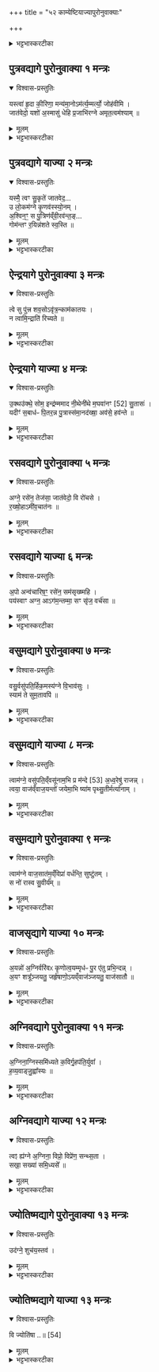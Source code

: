 +++
title = "५२ काम्येष्टियाज्यापुरोनुवाक्याः"

+++

<details><summary>भट्टभास्करटीका</summary>

संहितायां २-२-४ अनुवाकशेषे समाम्नातानां काम्येष्टीनां याज्यापुरोनुवाक्याः

- पुत्रवद्यागे याज्या पुरोनुवाक्ये १-२  मन्त्रौ
- ऐन्द्रयागे याज्या पुरोनुवाक्ये  ३-४  मन्त्रौ
- रसवद्यागे याज्या पुरोनुवाक्ये ५-६  मन्त्रौ
- वसुमद्यागे याज्या पुरोनुवाक्ये ७-८  मन्त्रौ
- वाजसृद्याहे याज्या पुरोनुवाक्ये ९-१०  मन्त्रौ
- अग्निवद्यागे याज्या पुरोनुवाक्ये ११-१२  मन्त्रौ
- ज्योतिष्मद्यागे याज्या पुरोनुवाक्ये १३-१४ मन्त्रौ

१-२, ४.८. १० त्रिष्टुप्, ३,५,७,९, ११-१२ गायत्री , ६ अनुष्टुप्
</details>



## पुत्रवद्यागे   पुरोनुवाक्या १ मन्त्रः
<details open><summary>विश्वास-प्रस्तुतिः</summary>

यस्त्वा॑ हृ॒दा की॒रिणा॒ मन्य॑मा॒नोऽम॑र्त्य॒म्मर्त्यो॒ जोह॑वीमि ।  
जात॑वेदो॒ यशो॑ अ॒स्मासु॑ धेहि प्र॒जाभि॑रग्ने अमृत॒त्वम॑श्याम्  ॥
</details>

<details><summary>मूलम्</summary>

यस्त्वा॑ हृ॒दा की॒रिणा॒ मन्य॑मा॒नोऽम॑र्त्य॒म्मर्त्यो॒ जोह॑वीमि ।  
जात॑वेदो॒ यशो॑ अ॒स्मासु॑ धेहि प्र॒जाभि॑रग्ने अमृत॒त्वम॑श्याम्  ॥
</details>

<details><summary>भट्टभास्करटीका</summary>

एवमाध्वरिका मन्त्रा अवभृथान्तास्समाप्ताः । अतः परमन्त्योनुवाको याज्या, वैश्वदेवं काण्डम् ॥

1तत्र 'अग्नये पुत्रवते पुरोडाशमष्टाकपालं निर्वपेदिन्द्राय पुत्रिणे पुरोडाशमेकादशकपालं प्रजाकामः' इत्यस्याग्नेयस्य पुरोनुवाक्या - यस्त्वेति त्रिष्टुप् । इयादेशद्वयेन तृतीयपादः पूर्यः ॥ हे अग्ने जातवेदः जातानां वेदितः जातधन वा, योहं मर्त्यः मरणधर्मा मनुष्यः त्वाममर्त्यममरणधर्माणं हृदा मनसा कीरिणा कीर्तयता गुणकीर्तनशीलेन । कीर्तयतेर्ण्यन्तात् 'अच इः' इतीप्रत्यये धातोरन्त्यलोपश्छान्दसः । ईदृशेन हृदयेन त्वां मन्यमानः जानन् जोहवीमि भृशमाह्वयामि । ह्वयतेः 'अभ्यस्तस्य च' इति सम्प्रसारणम् । यद्वा - त्वदर्थमिदं हविर्जुहोमि । उभयत्रापि यङ्लुगन्ताल्लट्, 'अनुदात्ते च' इत्याद्युदात्तत्वम् ।

येषां सम्बन्धी तवाह्वाताहं, तेष्वस्मासु पुत्रपौत्रेषु यशो धेहि स्थापय यशस्विनस्सर्वानस्मान्कुरु ।
 किञ्च - ताभिः प्रजाभिः षुत्रादिभिरविच्छिन्नाभिस्सहाहममृतत्वं दीर्घायुष्यमश्यां प्राप्नुउयाम् । व्यत्ययेन परस्मैपदम् ॥
</details>

## पुत्रवद्यागे  याज्या २ मन्त्रः
<details open><summary>विश्वास-प्रस्तुतिः</summary>

यस्मै॒ त्वꣳ सु॒कृते॑ जातवेद॒...  
उ लो॒कम॑ग्ने कृ॒णव॑स्स्यो॒नम् ।  
अ॒श्विन॒ꣳ॒ स पु॒त्रिण॑व्ँवी॒रव॑न्त॒ङ्...  
गोम॑न्तꣳ र॒यिन्न॑शते स्व॒स्ति  ॥
</details>

<details><summary>मूलम्</summary>

यस्मै॒ त्वꣳ सु॒कृते॑ जातवेद॒...  
उ लो॒कम॑ग्ने कृ॒णव॑स्स्यो॒नम् ।  
अ॒श्विन॒ꣳ॒ स पु॒त्रिण॑व्ँवी॒रव॑न्त॒ङ्...  
गोम॑न्तꣳ र॒यिन्न॑शते स्व॒स्ति  ॥
</details>

<details><summary>भट्टभास्करटीका</summary>

2तत्रैव याज्या - यस्मा इति त्रिष्टुप् । वीरवन्तमिति तृतीयपादान्तः ॥ हे अग्ने जातवेदः यस्मै सुकृते शोभनानि कर्माणि कृतवते । उ इत्यवधारणे । (यस्त्वा समिष्टयजूंषि 'उकाररूपः प्लुत उदात्तः' इत्युदात्तः प्लुतः ।) यस्मा एव यदर्थमेव स्योनं सुखं लोकं स्थानं कृणवः कुर्याः । कृवि हिंसाकरणयोः, लेट्, 'धिन्विकृण्व्योर च' इत्युप्रत्ययः, 'लेटोडाटौ' इत्यडागमः । स एव अश्वादिसहितं रयिं धनं स्वस्ति अविच्छेदेन नशते प्राप्नोति । नशतिर्गतिकर्मा । स एव त्वत्प्रसादाद्बह्वश्वो भवति, अश्वपुत्रपौत्रादिमांश्च भवति, अन्यैश्च विक्रान्तैः पुरुषैस्तद्वान् भवति, गोमहिष्यादिसङ्घातस्वामी महाधनश्च भवतीति ॥
</details>

## ऐन्द्रयागे   पुरोनुवाक्या ३ मन्त्रः
<details open><summary>विश्वास-प्रस्तुतिः</summary>

त्वे सु पु॑त्त्र शव॒सोऽवृ॑त्र॒न्काम॑कातयः ।  
न त्वामि॒न्द्राति॑ रिच्यते  ॥
</details>

<details><summary>मूलम्</summary>

त्वे सु पु॑त्त्र शव॒सोऽवृ॑त्र॒न्काम॑कातयः ।  
न त्वामि॒न्द्राति॑ रिच्यते  ॥
</details>

<details><summary>भट्टभास्करटीका</summary>

3अथैन्द्रस्य पुरोनुवाक्या - त्वे इति गायत्री ॥ त्वे त्वयि । 'सुपां सुलुक्' इति सप्तम्येकवचनस्य शेआदेशः । हे शवसो बलस्य पुत्र । महाबलश्च बलाज्जात इत्युपचर्यते । 'परमपिच्छन्दसि' इति परमपि षष्ठ्यन्तं पूर्वमामन्त्रितं प्रत्यङ्गवद्भवतीति षष्ठ्यन्तामन्त्रितसमुदायस्याष्टमिकमामन्त्रितसर्वानुदात्तत्वम् । कामकातयस्सुतयः कामा वाञ्छितानि कायन्ते प्रार्थ्यन्ते याभिस्ताः कामकातयः । दासीभारादित्वात्पूर्वपदप्रकृतिस्वरत्वम् । तास्त्वय्येव स्ववृत्रन् शोभनं वर्तन्ते त्वय्येव महाबले क्रियमाणास्सुतुतयश्शोभन्ते, न पुरुषान्तरवदनर्थकाभिधानतां प्रतिपद्यन्ते । वृतेश्छान्दसो लुङ्, 'द्युद्भ्यो लङि' इति परस्मैपदम्, द्युतादित्वादङ्, 'बहुळं छन्दसि' इति रुट् । यदुक्तं त्वय्येव स्तुतयश्शोभनवृत्तय इति तदेव समर्थयते - हे इन्द्र तासां स्तुतीनां मध्ये एकापि त्वां नातिरिच्यते त्वां विहाय न प्रवर्तते सर्वा अपि त्वद्विषया एवात्मानं लभन्ते ॥
</details>

## ऐन्द्रयागे   याज्या ४ मन्त्रः
<details open><summary>विश्वास-प्रस्तुतिः</summary>

उ॒क्थउ॑क्थे॒ सोम॒ इन्द्र॑म्ममाद नी॒थेनी॑थे म॒घवा॑नꣳ [52] सु॒तासः॑ ।  
यदीꣳ॑ स॒बाध॑ᳶ पि॒तर॒न्न पु॒त्रास्स॑मा॒नद॑ख्षा॒ अव॑से॒ हव॑न्ते  ॥
</details>

<details><summary>मूलम्</summary>

उ॒क्थउ॑क्थे॒ सोम॒ इन्द्र॑म्ममाद नी॒थेनी॑थे म॒घवा॑नꣳ [52] सु॒तासः॑ ।  
यदीꣳ॑ स॒बाध॑ᳶ पि॒तर॒न्न पु॒त्रास्स॑मा॒नद॑ख्षा॒ अव॑से॒ हव॑न्ते  ॥
</details>

<details><summary>भट्टभास्करटीका</summary>

4तत्रैव याज्या - उक्थउक्थ इति त्रिष्टुप् ॥ उक्थउक्थे शस्त्रेशस्त्रे सोम इन्द्रं ममाद मादयति तर्पयति । मदेर्ण्यन्ताच्छान्दसो लिट्, 'बहुलमन्यत्रापि' इति णिलुक् । 'अनुदात्तं च' इति द्वितीयस्योक्थशब्दस्यानुदात्तत्वम् ।

किञ्च - नीथेनीथे स्तोत्रेस्तोत्रे सुतासः अभिषुतास्सोमाः मघवानं महाधनं इन्द्रं मादयति । आज्जसेरसुक् । किञ्च - यत् यदा खलु सबाधः बाधासहिताः शस्त्रादिभिर्बाधिता भवन्ति पुरुषाः । व्यत्ययेन समासान्तोदात्तत्वम् । तदा तेपि पितरन्न पितरमिव पुत्राः अवसे रक्षणाय इन्द्रमेव हवन्ते ह्वयन्ति । पूर्ववत्सम्प्रसारणम् । ईमित्यवधारणे । समानदक्षाः, दक्षः पिता, समानपितृका इत्यर्थः । इन्द्र एव सर्वेषां समानः पितेति ॥
</details>

## रसवद्यागे   पुरोनुवाक्या ५ मन्त्रः
<details open><summary>विश्वास-प्रस्तुतिः</summary>

अग्ने॒ रसे॑न॒ तेज॑सा॒ जात॑वेदो॒ वि रो॑चसे ।  
र॒ख्षो॒हाऽमी॑व॒चात॑नः  ॥
</details>

<details><summary>मूलम्</summary>

अग्ने॒ रसे॑न॒ तेज॑सा॒ जात॑वेदो॒ वि रो॑चसे ।  
र॒ख्षो॒हाऽमी॑व॒चात॑नः  ॥
</details>

<details><summary>भट्टभास्करटीका</summary>

5'अग्नये रसवतेजक्षीरे चरुं निर्वपेद्यः कामयेत रसवान् स्याम्' इत्यस्य पुरोनुवाक्या- अग्ने रसेनेति गायत्री ॥ हे अग्ने जातवेदस्तेजसा रोचसे दीप्यसे । केन हेतुना? रसेन रसयोगो मम यथा स्यादिति । यद्वा - रसेन मां योजयितुं तेजसा विरोचसे विशेषेण दीप्यस्व । यद्वा - तद्धेतुत्वात्ताच्छब्द्यम्, यथा नड्वलोदकं पादरोग इति, अस्मद्रसहेतुना तेजसा विरोचसे इति ।   

इदं चास्त्वित्याह - रक्षोहा रक्षसां हन्ता अमीवचातनः अमीवानामाभ्यन्तररोगाणां च नाशयितास्माकं भव । क्षीरादिरससमृद्धिमस्माकं कुरु तद्भोगविघ्नहेतूंश्च रक्षःप्रभृतीन् सर्वांश्च रोगान्नाशयेत्यभिप्रायः ॥
</details>

## रसवद्यागे याज्या ६ मन्त्रः

<details open><summary>विश्वास-प्रस्तुतिः</summary>

अ॒पो अन्व॑चारिष॒ꣳ॒ रसे॑न॒ सम॑सृख्ष्महि ।  
पय॑स्वाꣳ अग्न॒ आऽग॑म॒न्तम्मा॒ सꣳ सृ॑ज॒ वर्च॑सा  ॥
</details>

<details><summary>मूलम्</summary>

अ॒पो अन्व॑चारिष॒ꣳ॒ रसे॑न॒ सम॑सृख्ष्महि ।  
पय॑स्वाꣳ अग्न॒ आऽग॑म॒न्तम्मा॒ सꣳ सृ॑ज॒ वर्च॑सा  ॥
</details>

<details><summary>भट्टभास्करटीका</summary>

6तत्रैव याज्या - अप इत्यनुष्टुप् ॥ व्याख्याता चेयं 'उरुं हि' इत्यत्र । अपः कर्माण्यनुक्रमेण करोमि । रसेन संसृष्टो भूयासम् । हे अग्ने पयस्वान् हविष्मान् त्वामागमं तम्मा वर्चसा बलेन संसृजेति ॥
</details>

## वसुमद्यागे   पुरोनुवाक्या ७ मन्त्रः
<details open><summary>विश्वास-प्रस्तुतिः</summary>

वसु॒र्वसु॑पति॒र्हिक॒मस्य॑ग्ने वि॒भाव॑सुः ।  
स्याम॑ ते सुम॒तावपि॑  ॥
</details>

<details><summary>मूलम्</summary>

वसु॒र्वसु॑पति॒र्हिक॒मस्य॑ग्ने वि॒भाव॑सुः ।  
स्याम॑ ते सुम॒तावपि॑  ॥
</details>

<details><summary>भट्टभास्करटीका</summary>

7'अग्नये वसुमते पुरोडाशमष्टाकपालं निर्वपेद्यः कामयेत वसुमान् स्याम्' इत्यस्य पुरोनुवाक्या - वसुर्वसुपतिरिति गायत्री ॥ हे अग्ने वसुर्वासयिता सर्वस्य लोकस्य वसुपतिः धनानां स्वामी चात एव वासयिता इर्दृशस्त्वमसि । किञ्च - विभावसुस्तेजोधनश्च त्वमसि दातासि धनानामित्यर्थः । हिकं यस्मादेवं तस्मात्ते तव सुमतौ कल्याण्यामनुग्रहबुद्धौ वयं स्याम भूयास्म । अपिशब्दाद्वसुमन्तश्च स्याम । 'मन्क्तिन्व्याख्यान' इत्युत्तरपदान्तोदात्तत्वम् । यद्वा - क्तिचि कृदुत्तरपदप्रकृतिस्वरत्वम् । क्तिन्येव वा 'तादौच निति' इत्येतद्बाधित्वाकृदुत्तरपदप्रकृतिस्वरत्वम् । उत्तरपदे वा 'मन्त्रे वृष्' इति क्तिन उदात्तत्वम् ॥
</details>

## वसुमद्यागे याज्या ८ मन्त्रः
<details open><summary>विश्वास-प्रस्तुतिः</summary>

त्वाम॑ग्ने॒ वसु॑पति॒व्ँवसू॑नाम॒भि प्र म॑न्दे [53] अ॒ध्व॒रेषु॑ राजन्न् ।  
त्वया॒ वाज॑व्ँवाज॒यन्तो॑ जयेमा॒भि ष्या॑म पृथ्सु॒तीर्मर्त्या॑नाम् ।  
</details>

<details><summary>मूलम्</summary>

त्वाम॑ग्ने॒ वसु॑पति॒व्ँवसू॑नाम॒भि प्र म॑न्दे [53] अ॒ध्व॒रेषु॑ राजन्न् ।  
त्वया॒ वाज॑व्ँवाज॒यन्तो॑ जयेमा॒भि ष्या॑म पृथ्सु॒तीर्मर्त्या॑नाम् ।  
</details>

<details><summary>भट्टभास्करटीका</summary>

8तत्रैव याज्या - त्वामग्न इति त्रिष्टुप् ॥ हे अग्ने अध्वरेषु राजन् चरुपुरोडाशादिभिर्दीप्यमान त्वां वसूनां सर्वेषां सम्बन्धिनं नैकस्य द्वयोर्वा वसुपतिं वसूनां नित्यस्वामिनम् । इदं समासव्यासाभ्यां प्रतिपाद्यते । ईदृशं त्वामभिप्रमन्दे आभिमुख्येन तर्पयामि । मदि स्तुतिमोदमदस्वप्नकान्तिगतिषु । कश्चिदाह - वसूनां देवानां मध्ये वसुपतिमिति । किञ्च - वाजयन्तः वाजमन्नमात्मन इच्छन्तः । क्यचि 'न छन्दस्यपुत्रस्य' इतीत्वप्रतिषेधः । यदा वयं वाजमिच्छामस्तदा त्वया वाजं जयेम त्वयैव प्राप्नुयाम ।    
किञ्च - मर्त्यानां मध्ये पृत्स्तुतीः पृतनां कर्तुं या अस्माभिरिच्छन्ति ताश्शत्रुसेना अभिष्यामाभिभवेम । 'उपसर्गप्रादुर्भ्यामस्तिर्यच्परः' इति षत्वम् । पृदिति सङ्ग्रामकर्म । तस्मात्सङ्ग्रामयितुमिछन्तीति सन्, छान्दसोभ्यासलोपः, विकरणव्यत्ययेन शः, वर्णव्यत्ययेन शतुरकारस्योकारः, 'शतुरनुमः' इति नद्या उदात्तत्वम् । यद्वा - पृतनास्सूयन्ते उत्पाद्यन्ते याभिस्ताः पृत्सुतयः । छान्दसं ह्रस्वत्वं, पृद्भावश्च । बहुविकारत्वान्नावगृह्यते । 'मक्तिन्व्याख्यान' इत्युत्तरपदान्तोदात्तत्वम् ॥
</details>

## वसुमद्यागे   पुरोनुवाक्या ९ मन्त्रः
<details open><summary>विश्वास-प्रस्तुतिः</summary>

त्वाम॑ग्ने वाज॒सात॑म॒व्ँविप्रा॑ वर्धन्ति॒ सुष्टु॑तम् ।  
स नो॑ रास्व सु॒वीर्य᳚म्  ॥
</details>

<details><summary>मूलम्</summary>

त्वाम॑ग्ने वाज॒सात॑म॒व्ँविप्रा॑ वर्धन्ति॒ सुष्टु॑तम् ।  
स नो॑ रास्व सु॒वीर्य᳚म्  ॥
</details>

<details><summary>भट्टभास्करटीका</summary>

9'अग्नये वाजसृते पुरोडाशमष्टाकपालं निर्वपेत्सङ्गामे संयत्ते' इत्यस्य पुरोनुवाक्या - त्वामग्ने वाजसातममिति गायत्री ॥ हे अग्ने त्वां वाजसातमं वाजस्यान्नस्य सम्भक्तृतमम् । सनोतेः 'जनसनखनक्रमगमो विट्', 'विड्वनोरनुनासिकस्यात्' इत्यात्वम् । सुष्टुतं सर्वैस्सुष्ठु स्तुतम् । यद्वा - सुष्ठु स्तुतो यथा भवसि तथा त्वां विप्रा मेधाविनो वर्धन्ति स्तुतिभिस्त्वां वर्धयन्तीत्यर्थः । 'बहुलमन्यत्रापि' इति णिलुक् । यद्वा - 'छन्दस्यूभयथा' इति शप आर्धधातुकत्वाण्णिलोपः । स्तौतेः कर्मणि निष्ठायां 'गतिरनन्तरः' इति गतेः प्रकृतिस्वरत्वं, 'उपसगार्त्सुनोति' इत्यादिना षत्वम् । स त्वं नः अस्मभ्यं सुवीर्यं शोभनवीर्यं धनं वाजलक्षणं रास्व देहि । व्यत्ययेनात्मनेपदम्, 'वीरवीर्यौ च' इत्युत्तरपदाद्युदात्तत्वम् ॥
</details>

## वाजसृद्यागे याज्या १० मन्त्रः
<details open><summary>विश्वास-प्रस्तुतिः</summary>

अ॒यन्नो॑ अ॒ग्निर्वरि॑वᳵ कृणोत्व॒यम्मृध॑ᳶ पु॒र ए॑तु प्रभि॒न्दन्न् ।  
अ॒यꣳ शत्रू᳚ञ्जयतु॒ जर्हृ॑षाणो॒ऽयव्ँवाज॑ञ्जयतु॒ वाज॑सातौ  ॥
</details>

<details><summary>मूलम्</summary>

अ॒यन्नो॑ अ॒ग्निर्वरि॑वᳵ कृणोत्व॒यम्मृध॑ᳶ पु॒र ए॑तु प्रभि॒न्दन्न् ।  
अ॒यꣳ शत्रू᳚ञ्जयतु॒ जर्हृ॑षाणो॒ऽयव्ँवाज॑ञ्जयतु॒ वाज॑सातौ  ॥
</details>

<details><summary>भट्टभास्करटीका</summary>

10तत्रैव याज्या - अयं न इति त्रिष्टुप् ॥ व्याख्याता चेयं 'त्वं सोम' इत्यत्र । अयमग्निरस्माकं वरिवो धनं कृणोतु । अयं मृधस्सङ्ग्रामान् प्रभिन्दन् पुरस्तादेतु । अयं जर्हृषाणस्सङ्ग्रामजयेन हृष्टान्तःकरणश्शत्रून् जयतु । अयं वाजमन्नं नयतु वाजसातौ वाजलाभहेतौ सङ्ग्रामे इति ॥
</details>

## अग्निवद्यागे   पुरोनुवाक्या ११ मन्त्रः
<details open><summary>विश्वास-प्रस्तुतिः</summary>

अ॒ग्निना॒ग्निस्समि॑ध्यते क॒विर्गृ॒हप॑ति॒र्युवा᳚ ।    
ह॒व्य॒वाड्जु॒ह्वा᳚स्यः  ॥
</details>

<details><summary>मूलम्</summary>

अ॒ग्निना॒ग्निस्समि॑ध्यते क॒विर्गृ॒हप॑ति॒र्युवा᳚ ।    
ह॒व्य॒वाड्जु॒ह्वा᳚स्यः  ॥
</details>

<details><summary>भट्टभास्करटीका</summary>

11'अग्नयेग्निवते पुरोडाशमष्टाकपालं निर्वपेद्यस्याग्नावग्निमभ्युद्धरेयुः' इत्यस्य पुरोनुवाक्या - अग्निनाग्निरिति गायत्री ॥ अग्निनाभ्युद्दृतेनायमग्निः पूर्वोद्धृतः समिध्यते सम्यगेव इध्म उद्वायते [सम्यगेव इध्यते] । कविर्मेधावी गृहपतिर्गृहस्य पतिस्स्वामी । युवा नित्यतरुणः, हविर्भिर्वा देवानामात्मनश्च मिश्रयिता । हव्यवाट् हविषां वोढा । 'वहश्च' इति ण्विः । जुह्वास्यः जुहूरास्यस्थानीया यस्य । सोयमेवं गुणोग्निरभ्युद्धरणदोषमुपशमयत्विति शेषः ॥
</details>

## अग्निवद्यागे याज्या १२ मन्त्रः
<details open><summary>विश्वास-प्रस्तुतिः</summary>

त्वꣵ ह्य॑ग्ने अ॒ग्निना॒ विप्रो॒ विप्रे॑ण॒ सन्थ्स॒ता ।   
सखा॒ सख्या॑ समि॒ध्यसे᳚  ॥
</details>

<details><summary>मूलम्</summary>

त्वꣵ ह्य॑ग्ने अ॒ग्निना॒ विप्रो॒ विप्रे॑ण॒ सन्थ्स॒ता ।   
सखा॒ सख्या॑ समि॒ध्यसे᳚  ॥
</details>

<details><summary>भट्टभास्करटीका</summary>

12 तत्रैव याज्या - त्वं ह्यग्न इति गायत्री ॥ हे अग्ने त्वमग्निनाभ्युद्धृतेन समिध्यसे सम्यगेवेध्यसे । कीदृशः कीदृशेनेत्याह - विप्रो मेधावी विप्रेण मेधाविना समिध्यसे । अयमकेस्समिन्धनहेतुः । किञ्च - सन् प्राज्ञः स तादृशेनाग्निना समिध्यसे । 'हि च' इति निघातप्रतिषेधः, 'तिङि चोदात्तवति' इति गतेरनुदात्तत्वं, 'उहात्तवता तिङा' इति समासः, अदुपदेशाल्लसार्वधातुकानुदात्तत्वे यक उदात्तत्वम् । ईदृशस्त्वमभ्युद्धरणदोषमुपशमयेति शेषः ॥
</details>

## ज्योतिष्मद्यागे पुरोनुवाक्या १३ मन्त्रः

<details open><summary>विश्वास-प्रस्तुतिः</summary>

उद॑ग्ने॒  शुच॑य॒स्तव॑  ।
</details>

<details><summary>मूलम्</summary>

उद॑ग्ने॒  शुच॑य॒स्तव॑  ।
</details>

<details><summary>भट्टभास्करटीका</summary>

13'अग्नये ज्योतिष्मते पुरोडाशमष्टाकपालं निर्वपेद्यस्याग्निरुद्धृतोहुतेग्निहोत्र उद्वायेत्' इत्यस्य पुरोनुवाक्या - उदग्न इति गायत्री ॥ व्याख्याता चेयं 'त्वमग्ने रुद्रः' इत्यत्र । इह तु प्रतीकमस्या गृह्यते ।

हे अग्ने तव शुक्रास्तेजोविशेषाः शुचयश्शुद्धाः भ्राजन्तः दीप्यमानाः उदीरते उद्गच्छन्ति । किञ्च - तवैव स्वभूतानि ज्योतींष्य्ष्दित्यादीनि अर्चयोर्चींषि च । यद्वा - तव अर्चयोर्चयितारो यजमानाः ज्योतींषि ज्योतीरूपा भवन्ति स त्वमेवं महानुभावः उद्वापदोषमुपशमयेति ॥

- 'यश्चक्षुष्कामस्स्यात्तस्मा एतामिष्टिं निर्वपेदग्नये भ्राजस्वते पुरोडाशमष्टाकपालं सौर्यं चरुमग्नये भ्राजस्वते पुरोडाशमष्टाकपालम्' इत्यत्र 'अग्नये भ्राजस्वते' इत्यस्य पुरोनुवाक्या - उदग्ने शुचयस्तवेति गायत्री ॥ व्याख्यातेयं 'त्वमग्ने रुद्र' इत्यत्र । तस्य इह प्रतीकग्रहणम् । हे अग्ने ते तव शुक्राः निर्मलाः शुचयः रश्मयः भ्राजन्तः राजन्तः उदीरते उद्गच्छन्ति तव । किं च - तवार्चयः तेजांसि ज्योतींषि ग्रहनक्षत्राणि भवन्ति । यद्वा - तवार्चयितारः ज्योतींषि भवन्तीति ॥

- [उद॑ग्ने॒ शुच॑य॒स्तव॑ शु॒क्रा भ्राज॑न्त ईरते ।  
तव॒ ज्योतीꣳ॑ष्य॒र्चयः॑ ॥ ]

  - [तत्रैव याज्या - उदग्ने इति गायत्री ॥ हे अग्ने तव शुक्रास्तेजोविशेषाः शुचयश्शुद्धाः भ्राजन्तो दीप्यमानाः । व्यत्ययेन परस्मैपदम् । उदीरते उद्गच्छन्ति । ईर गतौ आदादिकः अनुदात्तेत् 'आत्मनेपदेष्वनतः' इत्यदादेशः । किञ्च – तवैव स्वभूतानि सर्वाणि तानि ज्योतींषि अर्चयः अर्चिषश्च त्वदीया एव । यद्वा - तवार्चयः अर्चयितारः यागादिभिराराधयितारः ज्योतींषि भवन्ति ज्योतीरूपास्सम्पद्यन्ते । अर्चेर्ण्यन्तात् 'अच इः' इतीप्रत्ययः । यत एवं महाप्रभावस्त्वं तस्मादस्मदभिमतं शीघ्रं सम्पादयेति भावः ॥ ]
</details>

## ज्योतिष्मद्यागे याज्या १३ मन्त्रः

<details open><summary>विश्वास-प्रस्तुतिः</summary>

वि ज्योति॑षा ..॥ [54]  
</details>

<details><summary>मूलम्</summary>

वि ज्योति॑षा ..॥ [54]  
</details>

<details><summary>भट्टभास्करटीका</summary>

14तत्रैव याज्या - वि ज्योतिषेति त्रिष्टुप् ॥ इयमपि 'कृणुष्वपाजः' इत्यत्र व्याख्याता । इह तु प्रतीकं गृह्यते । अयमग्निर्बृहता ज्योतिषा विभाति विशेषेण भायात् अनेन हविषा ।  
किञ्च - विश्वानि महित्वा माहात्म्यानि आविष्कृणुते आविष्कुर्वीत । किञ्च - अदेवीः अदेवनशीला आसुरीर्मायाः दुरेवाः दुष्प्रधर्षाः प्रसहते अभिभवेत् ।
किञ्च - शृङ्गे शृङ्गस्थानीये आत्मीये प्रधाने ज्वाले शत्रूणां वा हिंसके शिशीते तीक्ष्णीकुर्यात् । किमर्थम्? रक्षसे विनिक्षे रक्षसो विनाशार्थं ज्वालाभ्यां निक्षणं चुम्बनं शोधनं वा विनाशोवेति स एव महानुभावोग्निरनुगमनदोषमुपशमय्यात्मनः परापतितं ज्योतिरवरुन्ध इति ॥

-  [(मन्त्रः)  वि ज्योति॑षा बृह॒ता भा᳚त्य॒ग्निरा॒विर्विश्वा॑नि कृणुते महि॒त्वा ।    
प्रादे॑वीर्मा॒यास्स॑हते दु॒रेवा॒श्शिशी॑ते॒ शृङ्गे॒ रख्ष॑से वि॒निख्षे᳚ ॥    

  - (टीका) अथ याज्या - वीति ॥ अयमग्निर्बृहता ज्योतिषा महता तेजसा इत्थंभूतस्सन् विभाति विशेषेणाभाति महाननेनास्मदीयेन हविषा । 'बृहन्महतोरुपसङ्ख्यानम्' इति तृतीयाया उदात्तत्वम् । किन्च - विश्वानि महित्वा माहात्म्यानि । 'शेश्छन्दसि' इति लोपः । आविष्कृणुते आविष्कुर्वीत । किन्च - अदेवीः अदेवनशीलाः आसुरीर्मायाः प्रसहते अभिभवेत् । दुरेवाः दुःखेनैतव्याः दुष्प्रधर्षा इति यावत् । एतेर्वः, कृदुत्तरपदप्रकृतिस्वरत्वम् ।  
   किञ्च - शृङ्गे शृङ्गस्थानीये प्रधाने आत्मीये ज्वाले शिशीते तीक्ष्णीकुरुते । श्यतेर्व्यत्ययेन आत्मनेपदम्, पूर्ववच्छपश्श्लुः, इत्वं चाभ्यासस्य, 'तास्यनुदात्तेत्' इति लसार्वधातुकानुदात्तत्वे 'अनुदात्ते च' इत्याद्युदात्तत्वम् । किमर्थं शिशीत इत्याह – रक्षसे विनिक्षे रक्षोविनाशार्थम् । पूर्ववत्कर्मणस्सम्प्रदानत्वम् । विनिक्षे - णिक्षि चुम्बने 'कृत्यार्थे तवैकेन्' इति केन्प्रत्ययः, कृदुत्तरपदप्रकृतिस्वरत्वम् । ज्वालाभ्यां रक्षसश्चुम्बनं दाह एव, रक्षसो दाहार्थं शृङ्गे तीक्ष्णीकरोत्विति । यद्वा - णिजेश्शोधनकर्मणः 'तुमर्थे सेसेनसे' इति क्सेप्रत्ययः, 'परादिश्छन्दसि बहुलम्' इत्युत्तरपदाद्युदात्तत्वम् । सनि वा व्यत्ययेन गुणाभावः । विनाशे बन्धनं विनाशनमेव ॥ ]

  -  12तत्रैव याज्या - वि ज्योतिषेति त्रिष्टुप् ॥ इयमपि 'कृणुष्व पाजः' इत्यत्र व्याख्याता । प्रतीकग्रहणमत्रास्या गृह्यते । अयमग्निः बृहता ज्योतिषा विभाति विविधं भाति, विश्वानि च महित्वा माहात्म्यानि आविष्कृणुते आविष्करोति । अदेवीः अदेवन शीलाश्च दुरेवाः दुःखेन गन्तव्या मायाः प्रसहते प्रकर्षेणाभिभवतु । किं च – शृङ्गे गोशृङ्गस्थानीये ज्वाले शिशीते निशितीकरोति । किमर्थं? रक्षसो विनाशार्थमिति ॥

इति भट्टभास्करमिश्रविरचिते यजुर्वेदभाष्ये ज्ञानयज्ञाख्ये प्रथमकाण्डे चतुर्थप्रपाठके चत्वारिंशोनुवाकः ॥  


समाप्तः प्रपाठकः ॥
</details>